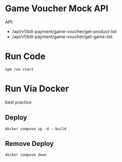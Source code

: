 # Game Voucher Mock API
API:
 - /api/v1/bill-payment/game-voucher/get-product-list
 - /api/v1/bill-payment/game-voucher/get-game-list

# Run Code
`npm run start`

# Run Via Docker
best practice

## Deploy
`docker compose up -d --build`

## Remove Deploy
`docker compose down`
